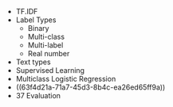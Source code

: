 - TF.IDF
- Label Types
	- Binary
	- Multi-class
	- Multi-label
	- Real number
- Text types
- Supervised Learning
- Multiclass Logistic Regression
- ((63f4d21a-71a7-45d3-8b4c-ea26ed65ff9a))
- 37 Evaluation